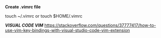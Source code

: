 **Create .vimrc file**

touch ~/.vimrc or touch $HOME/.vimrc

***VISUAL CODE VIM***
https://stackoverflow.com/questions/37777417/how-to-use-vim-key-bindings-with-visual-studio-code-vim-extension
